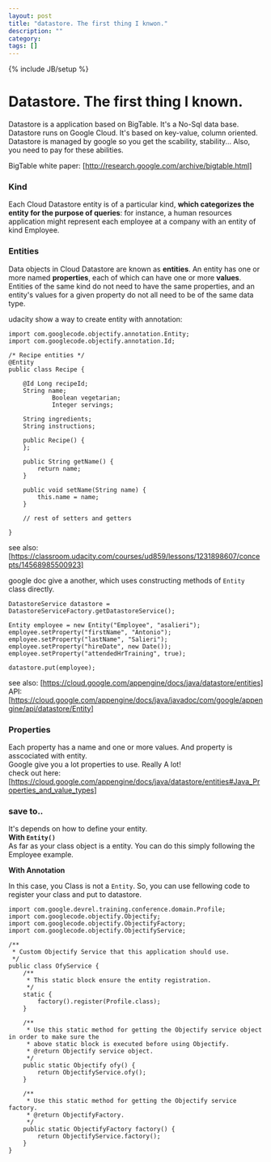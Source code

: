 ```yaml
---
layout: post
title: "datastore. The first thing I knwon."
description: ""
category: 
tags: []
---
```

{% include JB/setup %}

# Datastore. The first thing I known.

Datastore is a application based on BigTable. It's a No-Sql data base. Datastore runs on Google Cloud. It's based on key-value, column oriented.  Datastore is managed by google so you get the scability, stability... Also, you need to pay for these abilities.   


BigTable white paper: [http://research.google.com/archive/bigtable.html]   

### Kind  
Each Cloud Datastore entity is of a particular kind, **which categorizes the entity for the purpose of queries**: for instance, a human resources application might represent each employee at a company with an entity of kind Employee.  

### Entities  
Data objects in Cloud Datastore are known as **entities**. An entity has one or more named **properties**, each of which can have one or more **values**.  
Entities of the same kind do not need to have the same properties, and an entity's values for a given property do not all need to be of the same data type.


udacity show a way to create entity with annotation:

```
import com.googlecode.objectify.annotation.Entity;
import com.googlecode.objectify.annotation.Id;

/* Recipe entities */
@Entity
public class Recipe {

    @Id Long recipeId;
    String name;
            Boolean vegetarian;
            Integer servings;

    String ingredients;
    String instructions;

    public Recipe() {
    };

    public String getName() {
        return name;
    }

    public void setName(String name) {
        this.name = name;
    }

    // rest of setters and getters

}
```
see also: [https://classroom.udacity.com/courses/ud859/lessons/1231898607/concepts/14568985500923]  

google doc give a another, which uses constructing methods of `Entity` class directly.  

```
DatastoreService datastore = DatastoreServiceFactory.getDatastoreService();

Entity employee = new Entity("Employee", "asalieri");
employee.setProperty("firstName", "Antonio");
employee.setProperty("lastName", "Salieri");
employee.setProperty("hireDate", new Date());
employee.setProperty("attendedHrTraining", true);

datastore.put(employee);
```


see also: [https://cloud.google.com/appengine/docs/java/datastore/entities]  
API: [https://cloud.google.com/appengine/docs/java/javadoc/com/google/appengine/api/datastore/Entity]  


### Properties

Each property has a name and one or more values. And property is asscociated with entity.  
Google give you a lot properties to use. Really A lot!  
check out here: [https://cloud.google.com/appengine/docs/java/datastore/entities#Java_Properties_and_value_types]

### save to..

It's depends on how to define your entity.  
**With `Entity()`**  
As far as your class object is a entity. You can do this simply following the Employee example.  


**With Annotation**  

In this case, you Class is not a `Entity`. So, you can use fellowing code to register your class and put to datastore.  
```
import com.google.devrel.training.conference.domain.Profile;
import com.googlecode.objectify.Objectify;
import com.googlecode.objectify.ObjectifyFactory;
import com.googlecode.objectify.ObjectifyService;

/**
 * Custom Objectify Service that this application should use.
 */
public class OfyService {
    /**
     * This static block ensure the entity registration.
     */
    static {
        factory().register(Profile.class);
    }

    /**
     * Use this static method for getting the Objectify service object in order to make sure the
     * above static block is executed before using Objectify.
     * @return Objectify service object.
     */
    public static Objectify ofy() {
        return ObjectifyService.ofy();
    }

    /**
     * Use this static method for getting the Objectify service factory.
     * @return ObjectifyFactory.
     */
    public static ObjectifyFactory factory() {
        return ObjectifyService.factory();
    }
}
```
